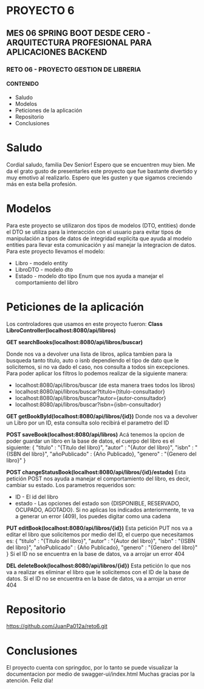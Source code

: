# PROYECTO 6

## MES 06 SPRING BOOT DESDE CERO - ARQUITECTURA PROFESIONAL PARA APLICACIONES BACKEND

### RETO 06 - PROYECTO GESTION DE LIBRERIA

#### CONTENIDO
- Saludo
- Modelos
- Peticiones de la aplicación
- Repositorio
- Conclusiones

# Saludo
Cordial saludo, familia Dev Senior! Espero que se encuentren muy bien. Me da el grato gusto de presentarles este proyecto que fue bastante divertido y muy emotivo al realizarlo. Espero que les gusten y que sigamos creciendo más en esta bella profesión.
# Modelos
Para este proyecto se utilizaron dos tipos de modelos (DTO, entities) donde el DTO se utiliza para la interacción con el usuario para evitar tipos de manipulación a tipos de datos de integridad explicita que ayuda al modelo entities para llevar esta comunicación y así manejar la integracion de datos.
Para este proyecto llevamos el modelo:
* Libro - modelo entity
* LibroDTO - modelo dto
* Estado - modelo dto tipo Enum que nos ayuda a manejar el comportamiento del libro

# Peticiones de la aplicación 
Los controladores que usamos en este proyecto fueron: 
**Class LibroController(localhost:8080/api/libros)**

**GET searchBooks(localhost:8080/api/libros/buscar)** 

Donde nos va a devolver una lista de libros, aplica tambien para la busqueda tanto titulo, auto o isnb dependiendo el tipo de dato que le solicitemos, si no va dado el caso, nos consulta a todos sin excepciones. 
Para poder aplicar los filtros lo podemos realizar de la siguiente manera: 
- localhost:8080/api/libros/buscar (de esta manera traes todos los libros)
- localhost:8080/api/libros/buscar?titulo={titulo-consultador}
- localhost:8080/api/libros/buscar?autor={autor-consultador}
- localhost:8080/api/libros/buscar?isbn={isbn-consultador}

**GET getBookById(localhost:8080/api/libros/{id})** 
Donde nos va a devolver un Libro por un ID, esta consulta solo recibirá el parametro del ID 

**POST saveBook(localhost:8080/api/libros)** 
Acá tenemos la opcion de poder guardar un libro en la base de datos, el cuerpo del libro es el siguiente: 
{
   "titulo" : "{Titulo del libro}",
   "autor" : "{Autor del libro}",
   "isbn" : "{ISBN del libro}",
   "añoPublicado" : {Año Publicado},
   "genero" : "{Genero del libro}"
}

**POST changeStatusBook(localhost:8080/api/libros/{id}/estado)**
Esta petición POST nos ayuda a manejar el comportamiento del libro, es decir, cambiar su estado.
Los parametros requeridos son:
- ID - El id del libro
- estado - Las opciones del estado son {DISPONIBLE, RESERVADO, OCUPADO, AGOTADO}. Si no aplicas los indicados anteriormente, te va a generar un error (409), los puedes digitar como una cadena

**PUT editBook(localhost:8080/api/libros/{id})**
Esta petición PUT nos va a editar el libro que solicitemos por medio del ID, el cuerpo que necesitamos es:
{
   "titulo" : "{Titulo del libro}",
   "autor" : "{Autor del libro}",
   "isbn" : "{ISBN del libro}",
   "añoPublicado" : {Año Publicado},
   "genero" : "{Genero del libro}"
}
Si el ID no se encuentra en la base de datos, va a arrojar un error 404

**DEL deleteBook(localhost:8080/api/libros/{id})**
Esta petición lo que nos va a realizar es eliminar el libro que le solicitemos con el ID de la base de datos.
Si el ID no se encuentra en la base de datos, va a arrojar un error 404

# Repositorio
https://github.com/JuanPa012a/reto6.git

# Conclusiones
El proyecto cuenta con springdoc, por lo tanto se puede visualizar la documentacion por medio de swagger-ui/index.html
Muchas gracias por la atención. Feliz día!
